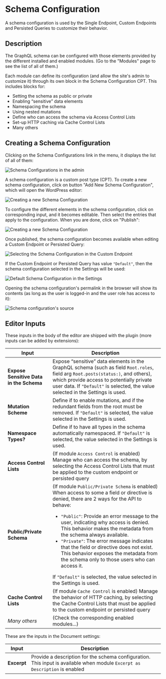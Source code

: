 # Schema Configuration

A schema configuration is used by the Single Endpoint, Custom Endpoints and Persisted Queries to customize their behavior.

## Description

The GraphQL schema can be configured with those elements provided by the different installed and enabled modules. (Go to the "Modules" page to see the list of all of them.)

Each module can define its configuration (and allow the site's admin to customize it) through its own block in the Schema Configuration CPT. This includes blocks for:

- Setting the schema as public or private
- Enabling “sensitive” data elements
- Namespacing the schema
- Using nested mutations
- Define who can access the schema via Access Control Lists
- Set-up HTTP caching via Cache Control Lists
- Many others

## Creating a Schema Configuration

Clicking on the Schema Configurations link in the menu, it displays the list of all of them:

![Schema Configurations in the admin](../../images/schema-configurations-page.png)

A schema configuration is a custom post type (CPT). To create a new schema configuration, click on button "Add New Schema Configuration", which will open the WordPress editor:

![Creating a new Schema Configuration](../../images/new-schema-configuration.png)

To configure the different elements in the schema configuration, click on corresponding input, and it becomes editable. Then select the entries that apply to the configuration. When you are done, click on "Publish":

![Creating a new Schema Configuration](../../images/editing-schema-configuration.gif)

Once published, the schema configuration becomes available when editing a Custom Endpoint or Persisted Query:

![Selecting the Schema Configuration in the Custom Endpoint](../../images/schema-configuration-in-custom-endpoint.png)

If the Custom Endpoint or Persisted Query has value `"Default"`, then the schema configuration selected in the Settings will be used:

![Default Schema Configuration in the Settings](../../images/settings-default-schema-configuration.png)

Opening the schema configuration's permalink in the browser will show its contents (as long as the user is logged-in and the user role has access to it):

![Schema configuration's source](../../images/schema-configuration-source.png)

## Editor Inputs

These inputs in the body of the editor are shipped with the plugin (more inputs can be added by extensions):

<table>
<thead>
<tr>
    <th>Input</th>
    <th>Description</th>
</tr>
</thead>
<tbody>
<tr>
    <td><strong>Expose Sensitive Data in the Schema</strong></td>
    <td>Expose “sensitive” data elements in the GraphQL schema (such as field <code>Root.roles</code>, field arg <code>Root.posts(status:)</code>, and others), which provide access to potentially private user data. If <code>"Default"</code> is selected, the value selected in the Settings is used.</td>
</tr>
<tr>
    <td><strong>Mutation Scheme</strong></td><td>Define if to enable mutations, and if the redundant fields from the root must be removed. If <code>"Default"</code> is selected, the value selected in the Settings is used.</td>
</tr>
<tr>
    <td><strong>Namespace Types?</strong></td><td>Define if to have all types in the schema automatically namespaced. If <code>"Default"</code> is selected, the value selected in the Settings is used.</td>
</tr>
<tr>
    <td><strong>Access Control Lists</strong></td>
    <td>(If module <code>Access Control</code> is enabled) Manage who can access the schema, by selecting the Access Control Lists that must be applied to the custom endpoint or persisted query</td>
</tr>
<tr>
    <td><strong>Public/Private Schema</strong></td>
    <td>(If module <code>Public/Private Schema</code> is enabled) When access to some a field or directive is denied, there are 2 ways for the API to behave:<ul><li><code>"Public"</code>: Provide an error message to the user, indicating why access is denied. This behavior makes the metadata from the schema always available.</li><li><code>"Private"</code>: The error message indicates that the field or directive does not exist. This behavior exposes the metadata from the schema only to those users who can access it.</li></ul>If <code>"Default"</code> is selected, the value selected in the Settings is used.</td>
</tr>
<tr>
    <td><strong>Cache Control Lists</strong></td>
    <td>(If module <code>Cache Control</code> is enabled) Manage the behavior of HTTP caching, by selecting the Cache Control Lists that must be applied to the custom endpoint or persisted query</td>
</tr>
<tr>
    <td><em>Many others</em></td>
    <td>(Check the corresponding enabled modules...)</td>
</tr>
</tbody>
</table>

These are the inputs in the Document settings:

| Input | Description |
| --- | --- |
| **Excerpt** | Provide a description for the schema configuration.<br/>This input is available when module `Excerpt as Description` is enabled |

